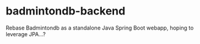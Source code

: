 # badmintondb-backend
Rebase Badmintondb as a standalone Java Spring Boot webapp, hoping to leverage JPA...?
